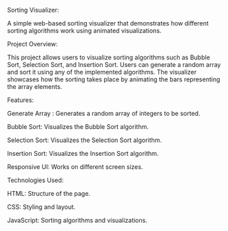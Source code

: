 Sorting Visualizer:

A simple web-based sorting visualizer that demonstrates how different sorting algorithms work using animated visualizations.




Project Overview:


This project allows users to visualize sorting algorithms such as Bubble Sort, Selection Sort, and Insertion Sort. Users can generate a random array and sort it using any of the implemented algorithms. The visualizer showcases how the sorting takes place by animating the bars representing the array elements.




Features:


Generate Array : Generates a random array of integers to be sorted.

Bubble Sort: Visualizes the Bubble Sort algorithm.

Selection Sort: Visualizes the Selection Sort algorithm.

Insertion Sort: Visualizes the Insertion Sort algorithm.

Responsive UI: Works on different screen sizes.




Technologies Used:


HTML: Structure of the page.

CSS: Styling and layout.

JavaScript: Sorting algorithms and visualizations.
